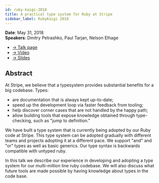 ```yaml
---
id: ruby-kaigi-2018
title: A practical type system for Ruby at Stripe
sidebar_label: RubyKaigi 2018
---
```


**Date**: May 31, 2018\
**Speakers**: Dmitry Petrashko, Paul Tarjan, Nelson Elhage

- [→ Talk page](https://rubykaigi.org/2018/presentations/DarkDimius.html#may31)
- [→ Video](https://www.youtube.com/watch?v=eCnnBS2LXcI)
- [→ Slides](https://sorbet.run/talks/RubyKaigi2018/#/)

## Abstract

At Stripe, we believe that a typesystem provides substantial benefits for a big
codebase. Types:

- are documentation that is always kept up-to-date;
- speed up the development loop via faster feedback from tooling;
- help discover corner cases that are not handled by the happy path;
- allow building tools that expose knowledge obtained through type-checking,
  such as "jump to definition."

We have built a type system that is currently being adopted by our Ruby code at
Stripe. This type system can be adopted gradually with different teams and
projects adopting it at a different pace. We support "and" and "or" types as
well as basic generics. Our type syntax is backwards compatible with untyped
ruby.

In this talk we describe our experience in developing and adopting a type system
for our multi-million line ruby codebase. We will also discuss what future tools
are made possible by having knowledge about types in the code base.
